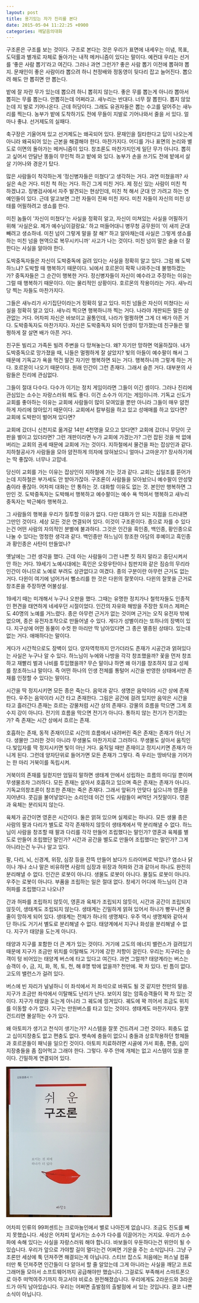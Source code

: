 ```yaml
---
layout: post
title: 용기있는 자가 진리를 본다
date: 2015-05-04 11:22:25 +0900
categories: 깨달음의대화
---
```

구조론은 구조를 보는 것이다. 구조로 본다는 것은 우리가 표면에 내세우는 이념, 목표, 도덕률과 별개로 자체로 돌아가는 내적 메커니즘이 있다는 말이다. 예컨대 우리는 선거를 ‘좋은 사람 뽑기’라고 여긴다. 그러나 과연 그런가? 좋은 사람 뽑기 이전에 뽑혀야 뽑지. 문재인이 좋은 사람이라 뽑으려 하니 천정배와 정동영이 뒷다리 잡고 늘어진다. 뽑으려 해도 안 뽑히면 안 뽑는다. 

  


밭에 잘 자란 무가 있는데 뽑으려 하니 뽑히지 않는다. 좋은 무를 뽑는게 아니라 뽑아서 뽑히는 무를 뽑는다. 안뽑히는데 어쩌라고. 새누리는 반대다. 너무 잘 뽑힌다. 뽑지 않았는데 지 발로 기어나온다. 근데 허당이다. 그래도 유권자들은 뽑는 수고를 덜어주는 새누리를 찍는다. 농부가 밭에 도착하기도 전에 무들이 지발로 기어나와서 줄을 서 있다. 얼마나 좋냐. 선거제도의 실패다. 

  


축구장은 기울어져 있고 선거제도는 왜곡되어 있다. 문재인을 질타한다고 답이 나오는게 아니라 왜곡되어 있는 근본을 해결해야 한다. 마찬가지다. 어디를 가나 표면의 논리와 별도로 이면의 돌아가는 메커니즘이 있다. 창조론도 마찬가지인게 일단 무가 아니다. 뽑히고 싶어서 안달난 똥들이 무인척 하고 밭에 와 있다. 농부가 손을 쓰기도 전에 밭에서 살살 기어나와 경운기 탔다. 

  


많은 사람들이 착각하는게 ‘정신병자들은 미쳤다’고 생각하는 거다. 과연 미쳤을까? 사실은 속은 거다. 미친 척 하는 거다. 하긴 그게 미친 거다. 제 정신 있는 사람이 미친 척 하겠냐고. 징병검사에서 자주 발견되는 현상인데, 미친 척 해서 군대 안 가려고 하는 연예인들이 있다. 근데 알고보면 그런 자들이 진짜 미친 자다. 미친 자들이 자신의 미친 상태를 어필하려고 생쇼를 한다. 

  


미친 놈들이 '자신이 미쳤다'는 사실을 정확히 알고, 자신이 미쳐있는 사실을 어필하기 위해 ‘사실은요. 제가 예수님이걸랑요.’ 하고 떠들어대니 병무청 공무원이 ‘이 새끼 군대 빼려고 생쇼하네. 미친 넘이 그렇게 말을 잘 해?’ 하고 알아채는데 사실은 그렇게 생쇼를 하는 미친 넘을 현역으로 복무시키니까' 사고가 나는 것이다. 미친 넘이 말은 술술 더 잘 한다는 사실을 알아야 한다. 

  


도박중독자들은 자신이 도박중독에 걸려 있다는 사실을 정확히 알고 있다. 그럼 왜 도박하느냐? 도박할 때 행복하기 때문이다. 뇌에서 호르몬이 팍팍 나와주는데 불행하겠는가? 중독자들은 그 순간이 행복한 거다. 정신병자들이 자신이 예수라고 주장하는 이유는 그럴 때 행복하기 때문이다. 이는 물리적인 상황이다. 호르몬의 작용이라는 거다. 새누리당 찍는 자들도 마찬가지다. 

  


그들은 새누리가 사기집단이라는거 정확히 알고 있다. 미친 넘들은 자신이 미쳤다는 사실을 정확히 알고 있다. 새누리 찍으면 행복하니까 찍는 거다. 나라야 개판되든 말든 상관없는 거다. 어차피 자신은 바보이고 꼴통인데, 나라가 멀쩡하면 그게 더 배가 아픈 거다. 도박중독자도 마찬가지다. 자신은 도박중독자 되어 인생이 망가졌는데 친구들은 멀쩡하게 잘 살면 배가 아픈 거다. 

  


친구돈 빌리고 가족돈 빌려 주변을 다 망쳐놓는다. 왜? 자기만 망하면 억울하잖아. 내가 도박중독으로 망가졌을 때, 니들은 멀쩡하게 잘 살았지? 빛의 아들이 예수팔이 해서 그 때문에 기독교가 욕을 먹건 말건 자기만 행복하면 되는 거다. 행복하니까 그렇게 하는 거다. 호르몬이 나오기 때문이다. 원래 인간이 그런 존재다. 그래서 슬픈 거다. 대부분의 사람들은 진리에 관심없다. 

  


그들이 절대 다수다. 다수가 이기는 정치 게임이라면 그들이 이긴 셈이다. 그러나 진리에 관심있는 소수는 자랑스러워 해도 좋다. 이건 소수가 이기는 게임이니까. 기독교 신도가 교회를 좋아하는 이유는 교회에 사람들이 많이 모여있을 뿐만 아니라 그들이 매우 얌전하게 자리에 앉아있기 때문이다. 교회에서 칼부림을 하고 있고 성매매를 하고 있다면? 교회에 도박판이 벌어져 있다면? 

  


교회에 갔더니 신천지로 옮겨갈 14만 4천명을 모으고 있다면? 교회에 갔더니 무당이 굿판을 벌이고 있더라면? 그런 개판이라면 누가 교회에 가겠는가? 그런 잡된 것을 싹 없애버리는 교회의 권세 때문에 교회에 가는 것이다. 지하철에서 물건을 파는 잡상인과 같다. 지하철공사가 사람들을 모아 얌전하게 의자에 앉혀놨으니 얼마나 고마운가? 장사하기에는 딱 좋잖아. 너무나 고맙네. 

  


당신이 교회를 가는 이유는 잡상인이 지하철에 가는 것과 같다. 교회는 십일조를 뜯어가는데 지하철은 부가세도 안 받아가잖아. 구조론이 사람들을 모아놨으니 예수팔이 안성맞춤이라 좋잖아. 어차피 대화는 안 통하는 것. 대화할 이유도 없는 것. 본인만 행복하면 그만인 것. 도박중독자는 도박해서 행복하고 예수팔이는 예수 욕 먹여서 행복하고 새누리 중독자는 박근혜라 행복하고. 

  


그 사람들의 행복을 우리가 질투할 이유가 없다. 다만 대화가 안 되는 지점을 드러내면 그만인 것이다. 세상 모든 것은 연결되어 있다. 이것이 구조론이다. 종으로 자를 수 있다는건 어떤 사람의 자의적인 분별에 불과하다. 그것은 인간을 흑인종, 백인종, 황인종으로 나눌 수 있다는 멍청한 생각과 같다. 백인종만 하느님이 창조한 아담의 후예이고 흑인종과 황인종은 사탄이 만들었나? 

  


옛날에는 그런 생각을 했다. 근데 아는 사람들이 그런 나쁜 짓 하지 말라고 중단시켜서 안 하는 거다. 19세기 노예시대에는 흑인은 오랑우탄이나 침판지와 같은 짐승의 무리라 인간이 아니므로 노예로 부려도 상관없다고 여겼다. 종의 구분이란 아무런 근거도 없는 거다. 다윈이 여기에 넘어가서 뻘소리를 한 것은 다윈의 잘못이다. 다윈의 잘못을 근거로 창조론을 주장하면 어불성설. 

  


19세기 때는 미개해서 누구나 오판을 했다. 그때는 유명한 정치가나 철학자들도 인종적인 편견을 태연하게 네세우던 시절이었다. 인간의 자유와 해방을 주장한 토마스 제퍼슨도 40명의 노예를 거느렸다. 종은 아무런 근거가 없는 것이며 근거는 오직 유전자 밖에 없으며, 종은 유전자조작으로 만들어낼 수 있다. 게다가 성별이라는 또하나의 장벽이 있다. 지구상에 어떤 동물이 수컷 한 마리만 딱 남아있다면 그 종은 멸종된 상태다. 있는데 없는 거다. 애매하다는 말이다. 

  


게다가 시간적으로도 장벽이 있다. 양자역학까지 안가더라도 존재가 시공간과 얽혀있다는 사실은 누구나 알 수 있다. 하느님이 누에와 나방을 각각 창조했을까? 꽃을 먼저 창조하고 재빨리 벌과 나비를 투입했을까? 무슨 말이냐 하면 왜 아기를 창조하지 않고 성체를 창조하느냐 말이다. 즉 어떤 하나의 인생 전체를 통털어 시간을 반영한 상태에서만 존재를 인정할 수 있다는 말이다. 

  


시간을 딱 정지시키면 모든 종은 죽는다. 음악과 같다. 생명은 음악이라 시간 상에 존재한다. 우주는 음악이라 시간 타고 존재한다. 그림은 공간에 걸려 있지만 음악은 시간을 타고 흘러간다.존재는 흐르는 강물처럼 시간 상의 존재다. 강물의 흐름을 막으면 그게 호수지 강이 아니다. 전기의 흐름을 막으면 전기가 아니다. 통하지 않는 전기가 전기겠는가? 즉 존재는 시간 상에서 흐르는 존재.

  


호흡하는 존재, 동적 존재이므로 시간의 흐름에서 내려버린 죽은 존재는 존재가 아닌 거다. 생물만 그러한 것이 아니라 무생물도 마찬가지로 그러하다. 무생물도 살아서 움직인다.빛입자를 딱 정지시키면 빛이 아닌 거다. 움직일 때만 존재이고 정지시키면 존재가 아니게 된다. 그런데 양자단위로 들어가면 모든 존재가 그렇다. 즉 우리는 땅바닥을 기어가는 한 마리 거북이를 독립시켜.

  


거북이의 존재를 일컫지만 엄밀히 말하면 생태계 안에서 성립하는 흐름의 마디일 뿐이며 무생물조차 그러하다. 모든 존재는 살아서 호흡하고 있으며 죽은 존재는 존재가 아니다. 기독교의창조론이 창조한 존재는 죽은 존재다. 그래서 앞뒤가 안맞다 싶으니까 영혼을 지어낸다. 콧김을 불어넣었다는 소리인데 이건 인도 사람들이 써먹던 거짓말이다. 영혼과 육체는 분리되지 않는다.

  


육체가 공간이면 영혼은 시간이다. 둘은 얽혀 있으며 실제로는 하나다. 모든 생물 종은 사람의 팔과 다리가 별도로 각각 존재하지 않듯이 생태계에서 딱 분리해낼 수 없다. 하느님이 사람을 창조할 때 팔과 다리를 각각 만들어 조립했다는 말인가? 영혼과 육체를 별도로 만들어 조립했단 말인가? 시간과 공간을 별도로 만들어 조립했다는 말인가? 그게 아니라는건 누구나 알고 있다.

  


팔, 다리, 뇌, 신경계, 위장, 심장 등을 잔뜩 만들어 놨다가 드라이버로 박았나? 염소나 닭이나 개나 소나 말은 비유하면 사람의 심장과 위장과 허파와 간과 같아서 하나도 완전히 분리해낼 수 없다. 인간은 로봇이 아니다. 생물도 로봇이 아니다. 물질도 로봇이 아니다. 우주는 로봇이 아니다. 부품을 조립하는 일은 절대 없다. 창세기 어디에 하느님이 간과 허파를 조립했다고 나오나? 

  


간과 허파를 조립하지 않듯이, 영혼과 육체가 조립되지 않듯이, 시간과 공간이 조립되지 않듯이, 생태계도 조립되지 않는다. 생태계는 긴밀하게 얽혀 있어서 하나가 빵꾸나면 줄줄이 망하게 되어 있다. 생태계는 전체가 하나의 생명체다. 우주 역시 생명체와 같아서 단 하나도 거기서 별도로 분리해낼 수 없다. 태양계에서 지구나 화성을 분리해낼 수 없다. 지구가 태양을 도는게 아니다. 

  


태양과 지구를 포함한 더 큰 계가 있는 것이다. 거기에 고도의 에너지 밸런스가 걸려있기 때문에 지구가 조금만 위치를 이탈해도 거기에 강한 저항이 걸린다. 우리는 지구라는 승객이 텅 비어있는 태양계 버스에 타고 있다고 여긴다. 과연 그럴까? 태양계라는 버스는 승객이 수, 금, 지, 화, 목, 토, 천, 해 8명 밖에 없을까? 천만에. 꽉 차 있다. 빈 틈이 없다. 고도의 밸런스가 걸려 있다. 

  


버스에 빈 자리가 널널하니 이 좌석에서 저 좌석으로 바꿔도 될 것 같지만 천만의 말씀. 지구가 조금만 좌석에서 이탈해도 난리가 난다. 보이지 않는 암흑승객들이 꽉 차 있는 것이다. 지구가 태양을 도는게 아니라 그 궤도에 낑겨있다. 궤도에 꽉 끼어서 조금도 위치를 이동할 수가 없다. 지구는 만원버스를 타고 있는 것이다. 생태계도 마찬가지다. 잘못 건드리면 몰살하는 수가 있다. 

  


왜 아토피가 생기고 천식이 생기는가? 시스템을 잘못 건드려서 그런 것이다. 회충도 없고 십이지장충도 없고 편충도 없다. 뱃속에 충들이 없으니 충들과 상호작용하던 항체들과 호르몬들이 패닉을 일으킨 것이다. 아토피 치료하려면 시골에 가서 회충, 편충, 십이지장충들을 좀 집어먹고 그래야 한다. 그렇다. 우주 안에 개체는 없고 시스템이 있을 뿐이다. 긴밀하게 연결되어 있다. 

  


  




<img src="files/attach/images/198/517/587/DSC01491.JPG" alt="DSC01491.JPG" width="286" height="406" /> 

  


어차피 인류의 99퍼센트는 크로마뇽인에서 별로 나아진게 없습니다. 조금도 진도를 빼지 못했습니다. 세상은 어차피 앞서가는 소수가 다수를 이끌어가는 거지요. 우리가 소수파에 속해 있다는 사실을 자랑스러워 해야 합니다. 바보들이 우둔하다는건 위안이 될 수 있습니다. 우리가 앞으로 가야할 길이 멀다는건 어쩌면 기운을 주는 소식입니다. 그냥 구조론만 세상에 툭 던져주면 해결되는게 아닙니다. 스티브 잡스도 처음에는 퍼스널 컴퓨터만 툭 던져주면 인간들이 다 알아서 할 줄 알았는데 그게 아니라는 사실을 깨닫고 프로그래머들 모아서 소프트웨어까지 공급해야만 했습니다. 그걸로도 부족해서 스마트폰으로 아주 떠먹여주기까지 하고서야 비로소 완전해졌습니다. 우리에게도 2라운드와 3라운드가 아직 남아있습니다. 우리는 어쩌면 출발점의 출발점에 서 있는 것입니다. 결코 나쁜 소식이 아닙니다.